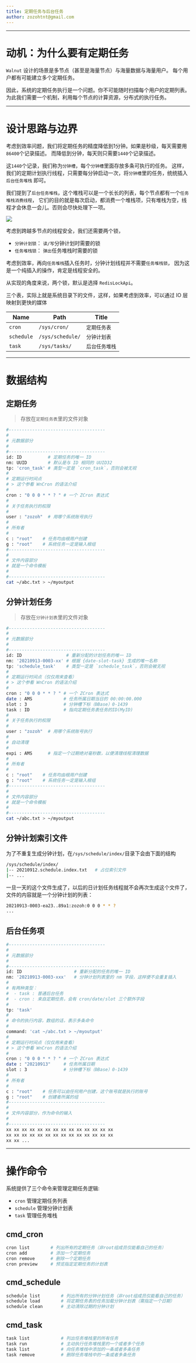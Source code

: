 ```yaml
---
title: 定期任务与后台任务
author: zozohtnt@gmail.com
---
```


------------------------------------------
# 动机：为什么要有定期任务

`Walnut` 设计的场景是多节点（甚至是海量节点）与海量数据与海量用户。
每个用户都有可能建立多个定期任务。

因此，系统的定期任务执行是一个问题。你不可能随时扫描每个用户的定期列表。
为此我们需要一个机制，利用每个节点的计算资源，分布式的执行任务。

--------------------------------------
# 设计思路与边界

考虑到效率问题，我们将定期任务的精度降低到1分钟。如果是秒级，每天需要用`86400`个记录描述。
而降低到分钟，每天则只需要`1440`个记录描述。

这`1440`个记录，我们称为`分钟槽`，每个`分钟槽`里面存放多条可执行的任务。
这样，我们的定期计划执行线程，只需要每分钟启动一次，将`分钟槽`里的任务，统统插入`后台任务堆栈`
即可。

我们提到了`后台任务堆栈`，这个堆栈可以是一个长长的列表，每个节点都有一个`任务堆栈消费线程`，
它们的目的就是每次启动，都消费一个堆栈项，只有堆栈为空，线程才会休息一会儿。否则会尽快处理下一项。

![](cron-task-overview.png)

考虑到跨越多节点的线程安全，我们还需要两个锁，

- `分钟计划锁`： `读/写`分钟计划时需要的锁
- `任务堆栈锁`： `弹出`任务堆栈时需要的锁

考虑到效率，再向`任务堆栈`插入任务时，分钟计划线程并不需要`任务堆栈锁`，
因为这是一个纯插入的操作，肯定是线程安全的。

从实现的角度来说，两个锁，默认是选择 `RedisLockApi`。

三个表，实际上就是系统目录下的文件，这样，如果考虑到效率，可以通过 IO 层映射到更快的媒体

Name       | Path             | Title
-----------|------------------|---------------------
`cron`     | `/sys/cron/`     | `定期任务表`
`schedule` | `/sys/schedule/` | `分钟计划表`
`task`     | `/sys/tasks/`    | `后台任务堆栈`

--------------------------------------
# 数据结构

## 定期任务

> 存放在`定期任务表`里的文件对象

```bash
#-------------------------------------
#
# 元数据部分
#
#-------------------------------------
id: ID          # 定期任务的唯一 ID
nm: UUID        # 默认是与 ID 相同的 UUID32
tp: 'cron_task' # 类型一定是 `cron_task`，否则会被无视
#
# 定期运行时间点
# > 这个参看 WnCron 的语法介绍
#
cron : "0 0 0 * * ? " # 一个 ZCron 表达式
#
# 关于任务执行的权限
#
user : "zozoh"  # 用哪个系统账号执行
#
# 所有者
#
c : "root"    # 任务均由根用户创建
g : "root"    # 系统任务一定是输入根组
#-------------------------------------
#
# 文件内容部分
# 就是一个命令模板
#
#-------------------------------------
cat ~/abc.txt > ~/myoutput
```

## 分钟计划任务

> 存放在`分钟计划表`里的文件对象

```bash
#-------------------------------------
#
# 元数据部分
#
#-------------------------------------
id: ID                 # 重新分配的计划任务的唯一 ID
nm: '20210913-0003-xx' # 根据 {date-slot-task} 生成的唯一名称
tp: 'schedule_task'    # 类型一定是 `schedule_task`，否则会被无视
#
# 定期运行时间点（仅仅用来查看）
# > 这个参看 WnCron 的语法介绍
#
cron : "0 0 0 * * ? " # 一个 ZCron 表达式
date : AMS            # 任务所属日期当日的 00:00:00.000
slot : 3              # 分钟槽下标（0Base）0-1439
task : ID             # 指向定期任务表任务的ID(MyID)
#
# 关于任务执行的权限
#
user : "zozoh"  # 用哪个系统账号执行
#
# 自动清理
#
expi : AMS      # 指定一个过期绝对毫秒数，以便清理线程清理数据
#
# 所有者
#
c : "root"    # 任务均由根用户创建
g : "root"    # 系统任务一定是输入根组
#-------------------------------------
#
# 文件内容部分
# 就是一个命令模板
#
#-------------------------------------
cat ~/abc.txt > ~/myoutput
```

## 分钟计划索引文件

为了不重复生成分钟计划，在`/sys/schedule/index/`目录下会由下面的结构

```bash
/sys/schedule/index/
|-- 20210912.schedule.index.txt   # 占位索引文件
|-- ...
```

一旦一天的这个文件生成了，以后的日计划任务线程就不会再次生成这个文件了，
文件的内容就是一个分钟计划的列表：

```bash
20210913-0003-ea23..89a1:zozoh:0 0 0 * * ?
...
```

## 后台任务项

```bash
#-------------------------------------
#
# 元数据部分
#
#-------------------------------------
id: ID                    # 重新分配的任务的唯一 ID
nm: '20210913-0003-xxx'   # 分钟计划列表里的 nm 字段，这样便不会重复插入
#
# 有两种类型：
#  - task : 普通后台任务
#  - cron : 来自定期任务，会有 cron/date/slot 三个额外字段
#
tp: 'task'
#
# 命令的执行内容，数组的话，表示多条命令
#
command: 'cat ~/abc.txt > ~/myoutput'
#
# 定期运行时间点（仅仅用来查看）
# > 这个参看 WnCron 的语法介绍
#
cron : "0 0 0 * * ? " # 一个 ZCron 表达式
date : "20210913"     # 任务所属日期
slot : 3              # 分钟槽下标（0Base）0-1439
#
# 所有者
#
c : "root"    # 任务可以由任何用户创建，这个账号就是执行的账号
g : "root"    # 创建者所属的组
#-------------------------------------
#
# 文件内容部分，作为命令的输入
#
#-------------------------------------
xx xx xx xx xx xx xx xx xx xx xx xx xx xx
xx xx xx xx xx xx xx xx xx xx xx xx xx xx
xx xx ...
```

--------------------------------------
# 操作命令

系统提供了三个命令来管理定期任务逻辑:

- `cron` 管理定期任务列表
- `schedule` 管理分钟计划表
- `task` 管理任务堆栈

## cmd_cron

```bash
cron list        # 列出所有的定期任务（非root组成员仅能看自己的任务）
cron add         # 添加一个定期任务
cron remove      # 删除一个定期任务
cron preview     # 预览指定定期任务的计划表
```

## cmd_schedule

```bash
schedule list        # 列出所有的分钟计划任务（非root组成员仅能看自己的任务）
schedule load        # 将定期任务表的任务加载分钟计划表（需指定一个日期）
schedule clean       # 主动清除过期的分钟计划
```

## cmd_task

```bash
task list            # 列出任务堆栈里的所有任务
task run             # 主动执行任务堆栈里的一个或者多个任务
task list            # 向任务堆栈中添加的一条或者多条任务
task remove          # 删除任务堆栈中的一条或者多条任务
```